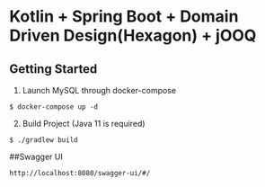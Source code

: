 # Kotlin + Spring Boot + Domain Driven Design(Hexagon) + jOOQ
## Getting Started
1. Launch MySQL through docker-compose  
 ```
 $ docker-compose up -d
 ```
2. Build Project (Java 11 is required)
```
$ ./gradlew build
```

##Swagger UI
```
http://localhost:8080/swagger-ui/#/
```